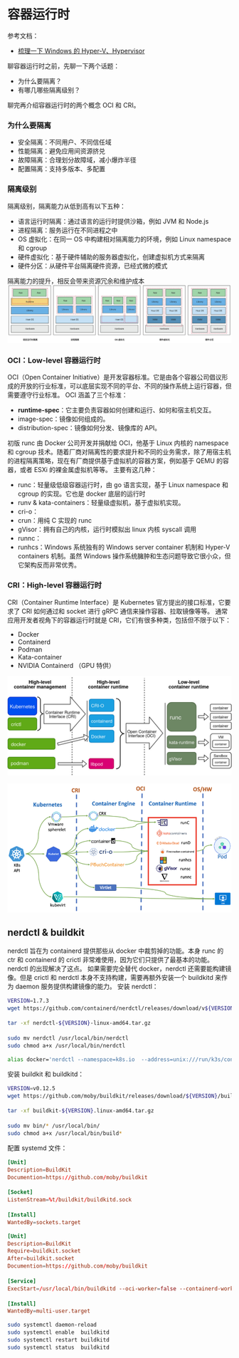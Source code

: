 
# 容器运行时
参考文档：

- [梳理一下 Windows 的 Hyper-V、Hypervisor](https://zhuanlan.zhihu.com/p/381969738)

聊容器运行时之前，先聊一下两个话题：

- 为什么要隔离？
- 有哪几哪些隔离级别？

聊完再介绍容器运行时的两个概念 OCI 和 CRI。

### 为什么要隔离

- 安全隔离：不同用户、不同信任域
- 性能隔离：避免应用间资源挤兑
- 故障隔离：合理划分故障域，减小爆炸半径
- 配置隔离：支持多版本、多配置

### 隔离级别
隔离级别，隔离能力从低到高有以下五种：

- 语言运行时隔离：通过语言的运行时提供沙箱，例如 JVM 和 Node.js
- 进程隔离：服务运行在不同进程之中
- OS 虚拟化：在同一 OS 中构建相对隔离能力的环境，例如 Linux namespace 和 cgroup
- 硬件虚拟化：基于硬件辅助的服务器虚拟化，创建虚拟机方式来隔离
- 硬件分区：从硬件平台隔离硬件资源，已经式微的模式

隔离能力的提升，相反会带来资源冗余和维护成本
![](./../assets/1709051098483-8b753e70-8b66-4a96-855a-60fe93be51be.jpeg)


### OCI：Low-level 容器运行时
OCI（Open Container Initiative）是开发容器标准。它是由各个容器公司倡议形成的开放的行业标准，可以底层实现不同的平台、不同的操作系统上运行容器，但需要遵守行业标准。
OCI 涵盖了三个标准：

- **runtime-spec**：它主要负责容器如何创建和运行、如何和宿主机交互。
- image-spec：镜像如何组成的。
- distribution-spec：镜像如何分发、镜像库的 API。

初版 runc 由 Docker 公司开发并捐献给 OCI，他基于 Linux 内核的 namespace 和 cgroup 技术。随着厂商对隔离性的要求提升和不同的业务需求，除了用宿主机的进程隔离策略，现在有厂商提供基于虚拟机的容器方案，例如基于 QEMU 的容器，或者 ESXi 的裸金属虚拟机等等。
主要有这几种：

- runc：轻量级低级容器运行时，由 go 语言实现，基于 Linux namespace 和 cgroup 的实现。它也是 docker 底层的运行时
- runv & kata-containers：轻量级虚拟机，基于虚拟机实现。
- cri-o：
- crun：用纯 C 实现的 runc
- gVisor：拥有自己的内核，运行时模拟出 linux 内核 syscall 调用
- runnc：
- runhcs：Windows 系统独有的 Windows server container 机制和 Hyper-V containers 机制。虽然 Windows 操作系统臃肿和生态问题导致它很小众，但它架构反而非常优秀。

### CRI：High-level 容器运行时
CRI（Container Runtime Interface）是 Kubernetes 官方提出的接口标准，它要求了 CRI 如何通过和 socket 进行 gRPC 通信来操作容器、拉取镜像等等。
通常应用开发者视角下的容器运行时就是 CRI，它们有很多种类，包括但不限于以下：

- Docker
- Containerd
- Podman
- Kata-container
- NVIDIA Containerd （GPU 特供）

![image.png](./../assets/1709051887636-781f34f8-2caf-4bb1-b80e-8e7556a6deae.png)


![image.png](./../assets/1709051862385-dafdedd3-9293-44cb-9487-e0c91d849399.png)


## nerdctl & buildkit
nerdctl 旨在为 containerd 提供那些从 docker 中裁剪掉的功能。本身 runc 的 ctr 和 containerd 的 crictl 非常难使用，因为它们只提供了最基本的功能。nerdctl 的出现解决了这点。
如果需要完全替代 docker，nerdctl 还需要能构建镜像。但是 crictl 和 nerdctl 本身不支持构建，需要再额外安装一个 buildkitd 来作为 daemon 服务提供构建镜像的能力。
安装 nerdctl：
```bash
VERSION=1.7.3
wget https://github.com/containerd/nerdctl/releases/download/v${VERSION}/nerdctl-${VERSION}-linux-amd64.tar.gz

tar -xf nerdctl-${VERSION}-linux-amd64.tar.gz

sudo mv nerdctl /usr/local/bin/nerdctl
sudo chmod a+x /usr/local/bin/nerdctl
```
```bash
alias docker='nerdctl --namespace=k8s.io  --address=unix:///run/k3s/containerd/containerd.sock '
```
安装 buildkit 和 buildkitd：
```bash
VERSION=v0.12.5
wget https://github.com/moby/buildkit/releases/download/${VERSION}/buildkit-${VERSION}.linux-amd64.tar.gz

tar -xf buildkit-${VERSION}.linux-amd64.tar.gz

sudo mv bin/* /usr/local/bin/
sudo chmod a+x /usr/local/bin/build*
```
配置 systemd 文件：
```toml
[Unit]
Description=BuildKit
Documention=https://github.com/moby/buildkit
 
[Socket]
ListenStream=%t/buildkit/buildkitd.sock
 
[Install]
WantedBy=sockets.target
```
```toml
[Unit]
Description=BuildKit
Require=buildkit.socket
After=buildkit.socket
Documention=https://github.com/moby/buildkit
 
[Service]
ExecStart=/usr/local/bin/buildkitd --oci-worker=false --containerd-worker=true
 
[Install]
WantedBy=multi-user.target
```
```bash
sudo systemctl daemon-reload
sudo systemctl enable  buildkitd
sudo systemctl restart buildkitd
sudo systemctl status  buildkitd
```
